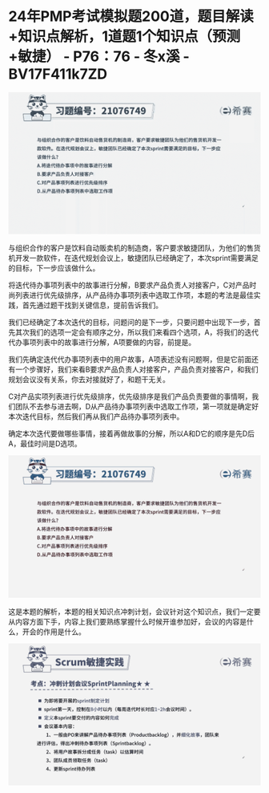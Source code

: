 # 24年PMP考试模拟题200道，题目解读+知识点解析，1道题1个知识点（预测+敏捷） - P76：76 - 冬x溪 - BV17F411k7ZD

![](img/62cf0527979154b2b0b561fff1680381_0.png)

与组织合作的客户是饮料自动贩卖机的制造商，客户要求敏捷团队，为他们的售货机开发一款软件，在迭代规划会议上，敏捷团队已经确定了，本次sprint需要满足的目标，下一步应该做什么。

将迭代待办事项列表中的故事进行分解，B要求产品负责人对接客户，C对产品时尚列表进行优先级排序，从产品待办事项列表中选取工作项，本题的考法是最佳实践，首先通过题干找到关键信息，提前告诉我们。

我们已经确定了本次迭代的目标，问题问的是下一步，只要问题中出现下一步，首先其次我们的选项一定会有顺序之分，所以我们来看四个选项，A，将我们的迭代代办事项列表中的故事进行分解，A项要做的内容，前提是。

我们先确定迭代代办事项列表中的用户故事，A项表述没有问题啊，但是它前面还有一个步骤好，我们来看B要求产品负责人对接客户，产品负责对接客户，和我们规划会议没有关系，你去对接就好了，和题干无关。

C对产品实项列表进行优先级排序，优先级排序是我们产品负责要做的事情啊，我们团队不去参与进去啊，D从产品待办事项列表中选取工作项，第一项就是确定好本次迭代目标，然后我们再从我们产品待办事项列表中。

确定本次迭代要做哪些事情，接着再做故事的分解，所以A和D它的顺序是先D后A，最佳时间是D选项。

![](img/62cf0527979154b2b0b561fff1680381_2.png)

这是本题的解析，本题的相关知识点冲刺计划，会议针对这个知识点，我们一定要从内容方面下手，内容上我们要熟练掌握什么时候开谁参加好，会议的内容是什么，开会的作用是什么。



![](img/62cf0527979154b2b0b561fff1680381_4.png)